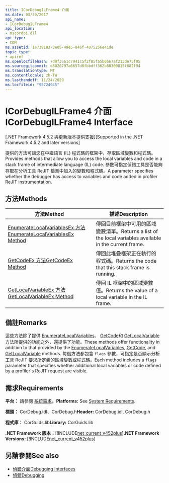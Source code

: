 ```yaml
---
title: ICorDebugILFrame4 介面
ms.date: 03/30/2017
api_name:
- ICorDebugILFrame4
api_location:
- mscordbi.dll
api_type:
- COM
ms.assetid: 1e739183-3e05-49e5-846f-4075256e41de
topic_type:
- apiref
ms.openlocfilehash: 7d0f3661c7941c5f2f85fa5b0b67af213de75f05
ms.sourcegitcommit: d8020797a6657d0fbbdff362b80300815f682f94
ms.translationtype: MT
ms.contentlocale: zh-TW
ms.lasthandoff: 11/24/2020
ms.locfileid: "95724945"
---
```

# <a name="icordebugilframe4-interface"></a><span data-ttu-id="cbd20-102">ICorDebugILFrame4 介面</span><span class="sxs-lookup"><span data-stu-id="cbd20-102">ICorDebugILFrame4 Interface</span></span>

<span data-ttu-id="cbd20-103">[.NET Framework 4.5.2 與更新版本提供支援]</span><span class="sxs-lookup"><span data-stu-id="cbd20-103">[Supported in the .NET Framework 4.5.2 and later versions]</span></span>  
  
 <span data-ttu-id="cbd20-104">提供的方法可讓您在中繼語言 (IL) 程式碼的框架中，存取區域變數和程式碼。</span><span class="sxs-lookup"><span data-stu-id="cbd20-104">Provides methods that allow you to access the local variables and code in a stack frame of intermediate language (IL) code.</span></span> <span data-ttu-id="cbd20-105">參數可指定偵錯工具是否能夠存取在分析工具 ReJIT 檢測中加入的變數和程式碼。</span><span class="sxs-lookup"><span data-stu-id="cbd20-105">A parameter specifies whether the debugger has access to variables and code added in profiler ReJIT instrumentation.</span></span>  
  
## <a name="methods"></a><span data-ttu-id="cbd20-106">方法</span><span class="sxs-lookup"><span data-stu-id="cbd20-106">Methods</span></span>  
  
|<span data-ttu-id="cbd20-107">方法</span><span class="sxs-lookup"><span data-stu-id="cbd20-107">Method</span></span>|<span data-ttu-id="cbd20-108">描述</span><span class="sxs-lookup"><span data-stu-id="cbd20-108">Description</span></span>|  
|------------|-----------------|  
|[<span data-ttu-id="cbd20-109">EnumerateLocalVariablesEx 方法</span><span class="sxs-lookup"><span data-stu-id="cbd20-109">EnumerateLocalVariablesEx Method</span></span>](icordebugilframe4-enumeratelocalvariablesex-method.md)|<span data-ttu-id="cbd20-110">傳回目前框架中可用的區域變數清單。</span><span class="sxs-lookup"><span data-stu-id="cbd20-110">Returns a list of the local variables available in the current frame.</span></span>|  
|[<span data-ttu-id="cbd20-111">GetCodeEx 方法</span><span class="sxs-lookup"><span data-stu-id="cbd20-111">GetCodeEx Method</span></span>](icordebugilframe4-getcodeex-method.md)|<span data-ttu-id="cbd20-112">傳回此堆疊框架正在執行的程式碼。</span><span class="sxs-lookup"><span data-stu-id="cbd20-112">Returns the code that this stack frame is running.</span></span>|  
|[<span data-ttu-id="cbd20-113">GetLocalVariableEx 方法</span><span class="sxs-lookup"><span data-stu-id="cbd20-113">GetLocalVariableEx Method</span></span>](icordebugilframe4-getlocalvariableex-method.md)|<span data-ttu-id="cbd20-114">傳回 IL 框架中的區域變數值。</span><span class="sxs-lookup"><span data-stu-id="cbd20-114">Returns the value of a local variable in the IL frame.</span></span>|  
  
## <a name="remarks"></a><span data-ttu-id="cbd20-115">備註</span><span class="sxs-lookup"><span data-stu-id="cbd20-115">Remarks</span></span>  

 <span data-ttu-id="cbd20-116">這些方法除了提供 [EnumerateLocalVariables](icordebugilframe-enumeratelocalvariables-method.md)、 [GetCode](icordebugframe-getcode-method.md)和 [GetLocalVariable](icordebugilframe-getlocalvariable-method.md) 方法所提供的功能之外，還提供了功能。</span><span class="sxs-lookup"><span data-stu-id="cbd20-116">These methods offer functionality in addition to that provided by the [EnumerateLocalVariables](icordebugilframe-enumeratelocalvariables-method.md), [GetCode](icordebugframe-getcode-method.md), and [GetLocalVariable](icordebugilframe-getlocalvariable-method.md) methods.</span></span> <span data-ttu-id="cbd20-117">每個方法都包含 `flags` 參數，可指定是否顯示分析工具 ReJIT 要求所定義的區域變數或程式碼。</span><span class="sxs-lookup"><span data-stu-id="cbd20-117">Each method includes a `flags` parameter that specifies whether additional local variables or code defined by a profiler's ReJIT request are visible.</span></span>  
  
## <a name="requirements"></a><span data-ttu-id="cbd20-118">需求</span><span class="sxs-lookup"><span data-stu-id="cbd20-118">Requirements</span></span>  

 <span data-ttu-id="cbd20-119">**平台：** 請參閱 [系統需求](../../get-started/system-requirements.md)。</span><span class="sxs-lookup"><span data-stu-id="cbd20-119">**Platforms:** See [System Requirements](../../get-started/system-requirements.md).</span></span>  
  
 <span data-ttu-id="cbd20-120">**標頭：** CorDebug.idl、CorDebug.h</span><span class="sxs-lookup"><span data-stu-id="cbd20-120">**Header:** CorDebug.idl, CorDebug.h</span></span>  
  
 <span data-ttu-id="cbd20-121">**程式庫：** CorGuids.lib</span><span class="sxs-lookup"><span data-stu-id="cbd20-121">**Library:** CorGuids.lib</span></span>  
  
 <span data-ttu-id="cbd20-122">**.NET Framework 版本：**[!INCLUDE[net_current_v452plus](../../../../includes/net-current-v452plus-md.md)]</span><span class="sxs-lookup"><span data-stu-id="cbd20-122">**.NET Framework Versions:** [!INCLUDE[net_current_v452plus](../../../../includes/net-current-v452plus-md.md)]</span></span>  
  
## <a name="see-also"></a><span data-ttu-id="cbd20-123">另請參閱</span><span class="sxs-lookup"><span data-stu-id="cbd20-123">See also</span></span>

- [<span data-ttu-id="cbd20-124">偵錯介面</span><span class="sxs-lookup"><span data-stu-id="cbd20-124">Debugging Interfaces</span></span>](debugging-interfaces.md)
- [<span data-ttu-id="cbd20-125">偵錯</span><span class="sxs-lookup"><span data-stu-id="cbd20-125">Debugging</span></span>](index.md)
